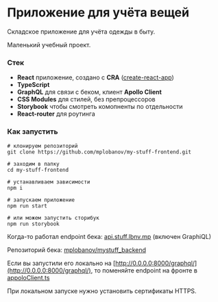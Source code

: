 # Приложение для учёта вещей

Складское приложение для учёта одежды в быту. 

Маленький учебный проект.

### Стек
- **React** приложение, создано с **CRA** ([create-react-app](https://create-react-app.dev/))
- **TypeScript**
- **GraphQL** для связи с беком, клиент **Apollo Client**
- **CSS Modules** для стилей, без препроцессоров
- **Storybook** чтобы смотреть комопненты по отдельности
- __React-router__ для роутинга

### Как запустить
```shell
# клонируем репозиторий
git clone https://github.com/mplobanov/my-stuff-frontend.git

# заходим в папку
cd my-stuff-frontend 

# устанавливаем зависимости
npm i 

# запускаем приложение
npm run start

# или можем запустить сторибук
npm run storybook
```

Когда-то работал endpoint бека: [api.stuff.lbnv.mp](https://api.stuff.lbnv.mp/graphql/) (включен GraphiQL)

Репозиторий бека: [mplobanov/mystuff_backend](https://github.com/mplobanov/mystuff_backend)

Если вы запустили его локально на [http://0.0.0.0:8000/graphql/](http://0.0.0.0:8000/graphql/), то поменяйте endpoint на фронте в [appoloClient.ts](./src/utils/apolloClient.ts)

При локальном запуске нужно установить сертификаты HTTPS.